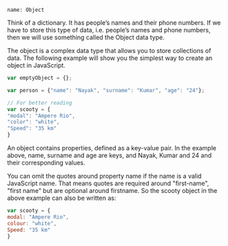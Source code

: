 ```ngMeta
name: Object
```

Think of a dictionary. It has people’s names and their phone numbers. If we have to store this type of data, i.e. people’s names and phone numbers, then we will use something called the Object data type.

The object is a complex data type that allows you to store collections of data.
The following example will show you the simplest way to create an object in JavaScript.

```javascript
var emptyObject = {};

var person = {"name": "Nayak", "surname": "Kumar", "age": "24"};

// For better reading
var scooty = {
"modal": "Ampere Rio",
"color": "white",
"Speed": "35 km"
}
```

An object contains properties, defined as a key-value pair. In the example above, name, surname and age are keys, and Nayak, Kumar and 24 and their corresponding values.

You can omit the quotes around property name if the name is a valid JavaScript name. That means quotes are required around "first-name", "first name" but are optional around firstname. So the scooty object in the above example can also be written as:
 
```javascript
var scooty = {
modal: "Ampere Rio",
colour: "white",
Speed: "35 km"
}
```
